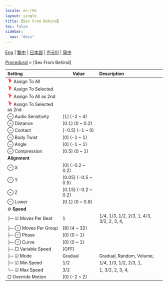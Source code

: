 ```yaml
---
locale: en-rUS
layout: single
title: [Sex From Behind]
toc: false
sidebar:
  nav: "docs"
---
```

[Eng](/dancexr/menu/2025.4/motion/sex_from_behind) | [繁中](/tw/dancexr/menu/2025.4/motion/sex_from_behind) | [日本語](/jp/dancexr/menu/2025.4/motion/sex_from_behind) | [한국어](/kr/dancexr/menu/2025.4/motion/sex_from_behind) | [简中](/zh/dancexr/menu/2025.4/motion/sex_from_behind)

[Procedural](../menu#Procedural) > [Sex From Behind]



| Setting | Value | Description |
| :--- | --- | :--- |
| <img src="/images/icon/ic_motion.png" alt="motion icon"/> Assign To All|| 
| <img src="/images/icon/ic_motion.png" alt="motion icon"/> Assign To Selected|| 
| <img src="/images/icon/ic_motion.png" alt="motion icon"/> Assign To All as 2nd|| 
| <img src="/images/icon/ic_motion.png" alt="motion icon"/> Assign To Selected as 2nd|| 
|  ⊖ Audio Sensitivity| [1] (-2 ~ 4) | 
|  ⊖ Distance| [0.1] (0 ~ 0.2) | 
|  ⊖ Contact| [-0.5] (-1 ~ 0) | 
|  ⊖ Body Twist| [0] (-1 ~ 1) | 
|  ⊖ Angle| [0] (-1 ~ 1) | 
|  ⊖ Compression| [0.5] (0 ~ 1) | 
|  **Alignment**|| 
|  ⊖ X| [0] (-0.2 ~ 0.2) | 
|  ⊖ Y| [0.05] (-0.5 ~ 0.5) | 
|  ⊖ Z| [0.15] (-0.2 ~ 0.2) | 
|  ⊖ Lower| [0.1] (0 ~ 0.8) | 
|  ⚙️ **Speed**| | 
| ├─ ☑ Moves Per Beat| 1 | 1/4, 1/3, 1/2, 2/3, 1, 4/3, 3/2, 2, 3, 4, 
| ├─ ⊖ Moves Per Group| [8] (4 ~ 32) | 
| ├─ ⊖ Phase| [0] (0 ~ 1) | 
| ├─ ⊖ Curve| [0] (0 ~ 1) | 
| ├─ □ Variable Speed| [OFF] | 
| ├─ ☑ Mode| Gradual | Gradual, Random, Volume, 
| ├─ ☑ Min Speed| 1/2 | 1/4, 1/3, 1/2, 2/3, 1, 
| └─ ☑ Max Speed| 3/2 | 1, 3/2, 2, 3, 4, 
|  □ Override Motion| [0] (-2 ~ 2) | 
